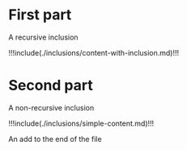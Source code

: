 # First part

A recursive inclusion

!!!include(./inclusions/content-with-inclusion.md)!!!

# Second part

A non-recursive inclusion

!!!include(./inclusions/simple-content.md)!!!

An add to the end of the file